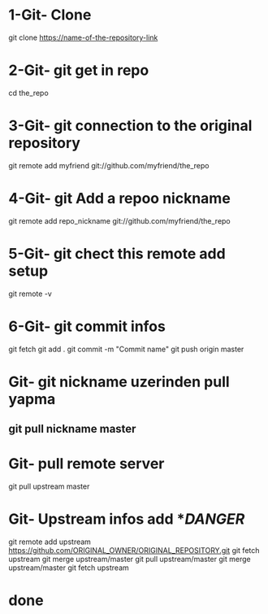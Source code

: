 # 1-Git- Clone
git clone <https://name-of-the-repository-link>

# 2-Git- git get in repo
cd the_repo

# 3-Git- git connection to the original repository
git remote add myfriend git://github.com/myfriend/the_repo

# 4-Git- git Add a repoo nickname
git remote add repo_nickname git://github.com/myfriend/the_repo
# 5-Git- git chect this remote add setup
git remote -v
# 6-Git- git commit infos
git fetch 
git add . 
git commit -m "Commit name"
git push origin master

# Git- git nickname uzerinden pull yapma
git pull nickname master
----------------------------------------------------------------
# Git- pull remote server
git pull upstream master

# Git- Upstream infos add  ****DANGER***
git remote add upstream https://github.com/ORIGINAL_OWNER/ORIGINAL_REPOSITORY.git
git fetch upstream
git merge upstream/master
git pull upstream/master
git merge upstream/master
git fetch upstream

# done